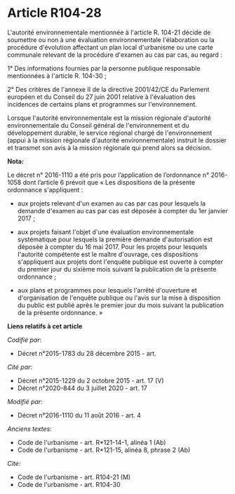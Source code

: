 # Article R104-28

L'autorité environnementale mentionnée à l'article R. 104-21 décide de soumettre ou non à une évaluation environnementale
l'élaboration ou la procédure d'évolution affectant un plan local d'urbanisme ou une carte communale relevant de la procédure
d'examen au cas par cas, au regard :

1° Des informations fournies par la personne publique responsable mentionnées à l'article R. 104-30 ;

2° Des critères de l'annexe II de la directive 2001/42/CE du Parlement européen et du Conseil du 27 juin 2001 relative à
l'évaluation des incidences de certains plans et programmes sur l'environnement.

Lorsque l'autorité environnementale est la mission régionale d'autorité environnementale du Conseil général de
l'environnement et du développement durable, le service régional chargé de l'environnement (appui à la mission régionale
d'autorité environnementale) instruit le dossier et transmet son avis à la mission régionale qui prend alors sa décision.

**Nota:**

Le décret n° 2016-1110 a été pris pour l’application de l’ordonnance n° 2016-1058 dont l’article 6 prévoit que « Les
dispositions de la présente ordonnance s'appliquent : 

- aux projets relevant d'un examen au cas par cas pour lesquels la demande d'examen au cas par cas est déposée à compter du
1er janvier 2017 ; 

- aux projets faisant l'objet d'une évaluation environnementale systématique pour lesquels la première demande d'autorisation
est déposée à compter du 16 mai 2017. Pour les projets pour lesquels l'autorité compétente est le maître d'ouvrage, ces
dispositions s'appliquent aux projets dont l'enquête publique est ouverte à compter du premier jour du sixième mois suivant
la publication de la présente ordonnance ; 

- aux plans et programmes pour lesquels l'arrêté d'ouverture et d'organisation de l'enquête publique ou l'avis sur la mise à
disposition du public est publié après le premier jour du mois suivant la publication de la présente ordonnance. »

**Liens relatifs à cet article**

_Codifié par_:

  - Décret n°2015-1783 du 28 décembre 2015 - art.

_Cité par_:

  - Décret n°2015-1229 du 2 octobre 2015 - art. 17 (V)
  - Décret n°2020-844 du 3 juillet 2020 - art. 17

_Modifié par_:

  - Décret n°2016-1110 du 11 août 2016 - art. 4

_Anciens textes_:

  - Code de l'urbanisme - art. R*121-14-1, alinéa 1 (Ab)
  - Code de l'urbanisme - art. R*121-15, alinéa 8, phrase 2 (Ab)

_Cite_:

  - Code de l'urbanisme - art. R104-21 (M)
  - Code de l'urbanisme - art. R104-30
